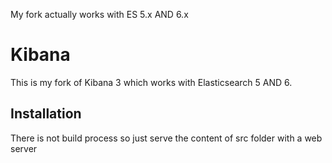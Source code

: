 My fork actually works with ES 5.x AND 6.x


# Kibana
This is my fork of Kibana 3 which works with Elasticsearch 5 AND 6. 


## Installation
There is not build process so just serve the content of src folder with a web server
